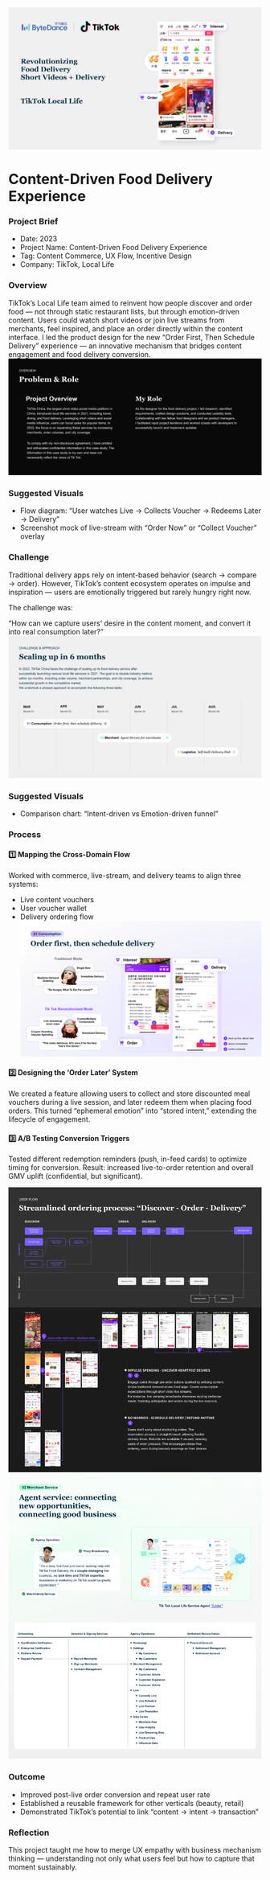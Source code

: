 ![cover](./public/cover.png)
# Content-Driven Food Delivery Experience

### Project Brief
- Date: 2023
- Project Name: Content-Driven Food Delivery Experience
- Tag: Content Commerce, UX Flow, Incentive Design
- Company: TikTok, Local Life

### Overview

TikTok’s Local Life team aimed to reinvent how people discover and order food — not through static restaurant lists, but through emotion-driven content.
Users could watch short videos or join live streams from merchants, feel inspired, and place an order directly within the content interface.
I led the product design for the new “Order First, Then Schedule Delivery” experience — an innovative mechanism that bridges content engagement and food delivery conversion.
![problem-role](./public/problem-role.png)
### Suggested Visuals

- Flow diagram: “User watches Live → Collects Voucher → Redeems Later → Delivery”
- Screenshot mock of live-stream with “Order Now” or “Collect Voucher” overlay

### Challenge

Traditional delivery apps rely on intent-based behavior (search → compare → order).
However, TikTok’s content ecosystem operates on impulse and inspiration — users are emotionally triggered but rarely hungry right now.

The challenge was:

“How can we capture users’ desire in the content moment, and convert it into real consumption later?”
![timetable](./public/timetable.png)

### Suggested Visuals

- Comparison chart: “Intent-driven vs Emotion-driven funnel”

### Process

#### 1️⃣ Mapping the Cross-Domain Flow
Worked with commerce, live-stream, and delivery teams to align three systems:

- Live content vouchers
- User voucher wallet
- Delivery ordering flow
![orderfirst](./public/orderfirst.png)

#### 2️⃣ Designing the ‘Order Later’ System
We created a feature allowing users to collect and store discounted meal vouchers during a live session, and later redeem them when placing food orders.
This turned “ephemeral emotion” into “stored intent,” extending the lifecycle of engagement.



#### 3️⃣ A/B Testing Conversion Triggers
Tested different redemption reminders (push, in-feed cards) to optimize timing for conversion.
Result: increased live-to-order retention and overall GMV uplift (confidential, but significant).

![appinterface](./public/appinterface.png)
![merchantservice](./public/merchantservice.png)

### Outcome

- Improved post-live order conversion and repeat user rate
- Established a reusable framework for other verticals (beauty, retail)
- Demonstrated TikTok’s potential to link “content → intent → transaction”

### Reflection

This project taught me how to merge UX empathy with business mechanism thinking — understanding not only what users feel but how to capture that moment sustainably.
